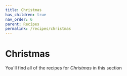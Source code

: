```yaml
---
title: Christmas
has_children: true
nav_order: 6
parent: Recipes
permalink: /recipes/christmas
---
```


# Christmas

You'll find all of the recipes for *Christmas* in this section

